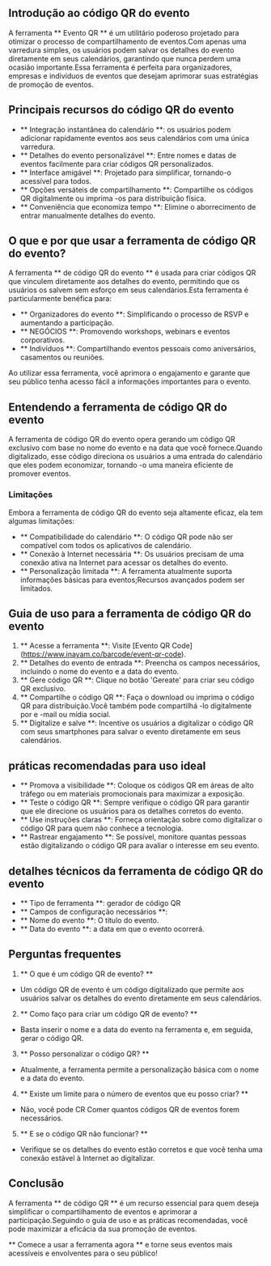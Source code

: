 ## Introdução ao código QR do evento

A ferramenta ** Evento QR ** é um utilitário poderoso projetado para otimizar o processo de compartilhamento de eventos.Com apenas uma varredura simples, os usuários podem salvar os detalhes do evento diretamente em seus calendários, garantindo que nunca perdem uma ocasião importante.Essa ferramenta é perfeita para organizadores, empresas e indivíduos de eventos que desejam aprimorar suas estratégias de promoção de eventos.

## Principais recursos do código QR do evento

- ** Integração instantânea do calendário **: os usuários podem adicionar rapidamente eventos aos seus calendários com uma única varredura.
- ** Detalhes do evento personalizável **: Entre nomes e datas de eventos facilmente para criar códigos QR personalizados.
- ** Interface amigável **: Projetado para simplificar, tornando-o acessível para todos.
- ** Opções versáteis de compartilhamento **: Compartilhe os códigos QR digitalmente ou imprima -os para distribuição física.
- ** Conveniência que economiza tempo **: Elimine o aborrecimento de entrar manualmente detalhes do evento.

## O que e por que usar a ferramenta de código QR do evento?

A ferramenta ** de código QR do evento ** é usada para criar códigos QR que vinculem diretamente aos detalhes do evento, permitindo que os usuários os salvem sem esforço em seus calendários.Esta ferramenta é particularmente benéfica para:

- ** Organizadores do evento **: Simplificando o processo de RSVP e aumentando a participação.
- ** NEGÓCIOS **: Promovendo workshops, webinars e eventos corporativos.
- ** Indivíduos **: Compartilhando eventos pessoais como aniversários, casamentos ou reuniões.

Ao utilizar essa ferramenta, você aprimora o engajamento e garante que seu público tenha acesso fácil a informações importantes para o evento.

## Entendendo a ferramenta de código QR do evento

A ferramenta de código QR do evento opera gerando um código QR exclusivo com base no nome do evento e na data que você fornece.Quando digitalizado, esse código direciona os usuários a uma entrada do calendário que eles podem economizar, tornando -o uma maneira eficiente de promover eventos.

### Limitações

Embora a ferramenta de código QR do evento seja altamente eficaz, ela tem algumas limitações:
- ** Compatibilidade do calendário **: O código QR pode não ser compatível com todos os aplicativos de calendário.
- ** Conexão à Internet necessária **: Os usuários precisam de uma conexão ativa na Internet para acessar os detalhes do evento.
- ** Personalização limitada **: A ferramenta atualmente suporta informações básicas para eventos;Recursos avançados podem ser limitados.

## Guia de uso para a ferramenta de código QR do evento

1. ** Acesse a ferramenta **: Visite [Evento QR Code] (https://www.inayam.co/barcode/event-qr-code).
2. ** Detalhes do evento de entrada **: Preencha os campos necessários, incluindo o nome do evento e a data do evento.
3. ** Gere código QR **: Clique no botão 'Gereate' para criar seu código QR exclusivo.
4. ** Compartilhe o código QR **: Faça o download ou imprima o código QR para distribuição.Você também pode compartilhá -lo digitalmente por e -mail ou mídia social.
5. ** Digitalize e salve **: Incentive os usuários a digitalizar o código QR com seus smartphones para salvar o evento diretamente em seus calendários.

## práticas recomendadas para uso ideal

- ** Promova a visibilidade **: Coloque os códigos QR em áreas de alto tráfego ou em materiais promocionais para maximizar a exposição.
- ** Teste o código QR **: Sempre verifique o código QR para garantir que ele direcione os usuários para os detalhes corretos do evento.
- ** Use instruções claras **: Forneça orientação sobre como digitalizar o código QR para quem não conhece a tecnologia.
- ** Rastrear engajamento **: Se possível, monitore quantas pessoas estão digitalizando o código QR para avaliar o interesse em seu evento.

## detalhes técnicos da ferramenta de código QR do evento

- ** Tipo de ferramenta **: gerador de código QR
- ** Campos de configuração necessários **:
- ** Nome do evento **: O título do evento.
- ** Data do evento **: a data em que o evento ocorrerá.

## Perguntas frequentes

1. ** O que é um código QR de evento? **
- Um código QR de evento é um código digitalizado que permite aos usuários salvar os detalhes do evento diretamente em seus calendários.

2. ** Como faço para criar um código QR de evento? **
- Basta inserir o nome e a data do evento na ferramenta e, em seguida, gerar o código QR.

3. ** Posso personalizar o código QR? **
- Atualmente, a ferramenta permite a personalização básica com o nome e a data do evento.

4. ** Existe um limite para o número de eventos que eu posso criar? **
- Não, você pode CR Comer quantos códigos QR de eventos forem necessários.

5. ** E se o código QR não funcionar? **
- Verifique se os detalhes do evento estão corretos e que você tenha uma conexão estável à Internet ao digitalizar.

## Conclusão

A ferramenta ** de código QR ** é um recurso essencial para quem deseja simplificar o compartilhamento de eventos e aprimorar a participação.Seguindo o guia de uso e as práticas recomendadas, você pode maximizar a eficácia da sua promoção de eventos.

** Comece a usar a ferramenta agora ** e torne seus eventos mais acessíveis e envolventes para o seu público!
